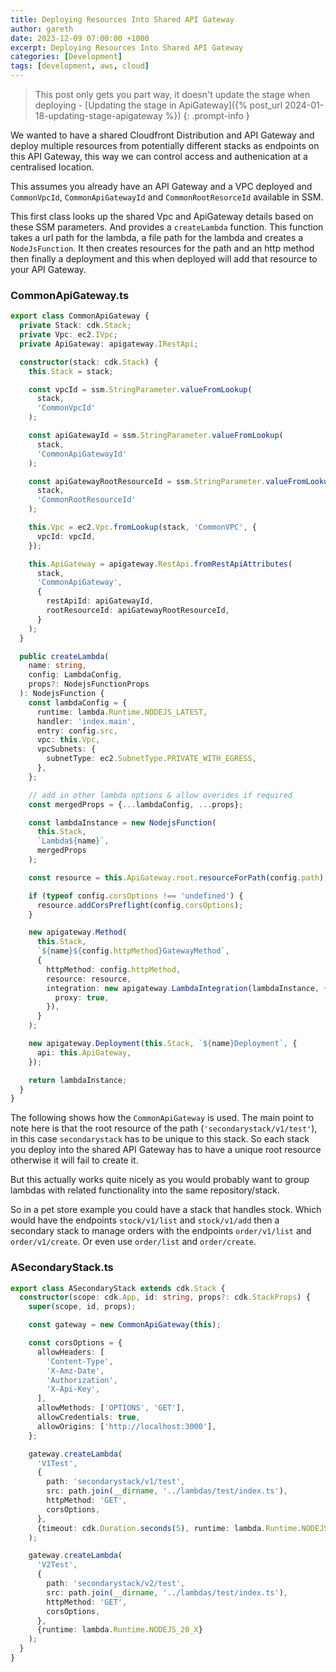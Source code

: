 ```yaml
---
title: Deploying Resources Into Shared API Gateway
author: gareth
date: 2023-12-09 07:00:00 +1000
excerpt: Deploying Resources Into Shared API Gateway
categories: [Development]
tags: [development, aws, cloud]
---
```


> This post only gets you part way, it doesn't update the stage when deploying - [Updating the stage in ApiGateway]({% post_url 2024-01-18-updating-stage-apigateway %})
{: .prompt-info }

We wanted to have a shared Cloudfront Distribution and API Gateway and deploy multiple resources from potentially different stacks as endpoints on this API Gateway, this way we can control access and authenication at a centralised location.

This assumes you already have an API Gateway and a VPC deployed and `CommonVpcId`, `CommonApiGatewayId` and `CommonRootResorceId` available in SSM.

This first class looks up the shared Vpc and ApiGateway details based on these SSM parameters. And provides a `createLambda` function. This function takes a url path for the lambda, a file path for the lambda and creates a `NodeJsFunction`. It then creates resources for the path and an http method then finally a deployment and this when deployed will add that resource to your API Gateway.

### CommonApiGateway.ts
```typescript
export class CommonApiGateway {
  private Stack: cdk.Stack;
  private Vpc: ec2.IVpc;
  private ApiGateway: apigateway.IRestApi;

  constructor(stack: cdk.Stack) {
    this.Stack = stack;

    const vpcId = ssm.StringParameter.valueFromLookup(
      stack,
      'CommonVpcId'
    );

    const apiGatewayId = ssm.StringParameter.valueFromLookup(
      stack,
      'CommonApiGatewayId'
    );

    const apiGatewayRootResourceId = ssm.StringParameter.valueFromLookup(
      stack,
      'CommonRootResourceId'
    );

    this.Vpc = ec2.Vpc.fromLookup(stack, 'CommonVPC', {
      vpcId: vpcId,
    });

    this.ApiGateway = apigateway.RestApi.fromRestApiAttributes(
      stack,
      'CommonApiGateway',
      {
        restApiId: apiGatewayId,
        rootResourceId: apiGatewayRootResourceId,
      }
    );
  }

  public createLambda(
    name: string,
    config: LambdaConfig,
    props?: NodejsFunctionProps
  ): NodejsFunction {
    const lambdaConfig = {
      runtime: lambda.Runtime.NODEJS_LATEST,
      handler: 'index.main',
      entry: config.src,
      vpc: this.Vpc,
      vpcSubnets: {
        subnetType: ec2.SubnetType.PRIVATE_WITH_EGRESS,
      },
    };

    // add in other lambda options & allow overides if required
    const mergedProps = {...lambdaConfig, ...props};

    const lambdaInstance = new NodejsFunction(
      this.Stack,
      `Lambda${name}`,
      mergedProps
    );

    const resource = this.ApiGateway.root.resourceForPath(config.path);

    if (typeof config.corsOptions !== 'undefined') {
      resource.addCorsPreflight(config.corsOptions);
    }

    new apigateway.Method(
      this.Stack,
      `${name}${config.httpMethod}GatewayMethod`,
      {
        httpMethod: config.httpMethod,
        resource: resource,
        integration: new apigateway.LambdaIntegration(lambdaInstance, {
          proxy: true,
        }),
      }
    );

    new apigateway.Deployment(this.Stack, `${name}Deployment`, {
      api: this.ApiGateway,
    });

    return lambdaInstance;
  }
}

```

The following shows how the `CommonApiGateway` is used. The main point to note here is that the root resource of the path (`'secondarystack/v1/test'`), in this case `secondarystack` has to be unique to this stack. So each stack you deploy into the shared API Gateway has to have a unique root resource otherwise it will fail to create it.

But this actually works quite nicely as you would probably want to group lambdas with related functionality into the same repository/stack.

So in a pet store example you could have a stack that handles stock. Which would have the endpoints `stock/v1/list` and `stock/v1/add` then a secondary stack to manage orders with the endpoints `order/v1/list` and `order/v1/create`. Or even use `order/list` and `order/create`.


### ASecondaryStack.ts
```typescript
export class ASecondaryStack extends cdk.Stack {
  constructor(scope: cdk.App, id: string, props?: cdk.StackProps) {
    super(scope, id, props);

    const gateway = new CommonApiGateway(this);

    const corsOptions = {
      allowHeaders: [
        'Content-Type',
        'X-Amz-Date',
        'Authorization',
        'X-Api-Key',
      ],
      allowMethods: ['OPTIONS', 'GET'],
      allowCredentials: true,
      allowOrigins: ['http://localhost:3000'],
    };

    gateway.createLambda(
      'V1Test',
      {
        path: 'secondarystack/v1/test',
        src: path.join(__dirname, '../lambdas/test/index.ts'),
        httpMethod: 'GET',
        corsOptions,
      },
      {timeout: cdk.Duration.seconds(5), runtime: lambda.Runtime.NODEJS_20_X}
    );

    gateway.createLambda(
      'V2Test',
      {
        path: 'secondarystack/v2/test',
        src: path.join(__dirname, '../lambdas/test/index.ts'),
        httpMethod: 'GET',
        corsOptions,
      },
      {runtime: lambda.Runtime.NODEJS_20_X}
    );
  }
}

```
